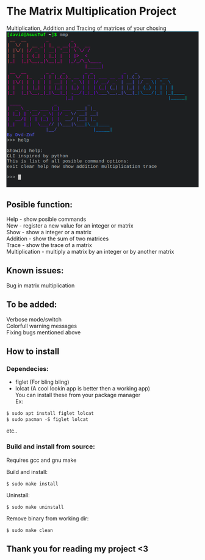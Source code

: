 # The Matrix Multiplication Project
Multiplication, Addition and Tracing of matrices of your chosing  
![Screenshot](/Screenshot.png)  
## Posible function:
Help - show posible commands  
New - register a new value for an integer or matrix  
Show - show a integer or a matrix  
Addition - show the sum of two matrices  
Trace - show the trace of a matrix  
Multiplication - multiply a matrix by an integer or by another matrix  
## Known issues:
Bug in matrix multiplication       
## To be added:
Verbose mode/switch  
Colorfull warning messages  
Fixing bugs mentioned above  
## How to install
### Dependecies:
- figlet (For bling bling)  
- lolcat (A cool lookin app is better then a working app)  
You can install these from your package manager  
Ex:
```  
$ sudo apt install figlet lolcat  
$ sudo pacman -S figlet lolcat  
```
etc..  
### Build and install from source:
Requires gcc and gnu make  
  
Build and install:  
```
$ sudo make install
```
Uninstall:  
```
$ sudo make uninstall
```
Remove binary from working dir:
```
$ sudo make clean
```
## Thank you for reading my project <3
